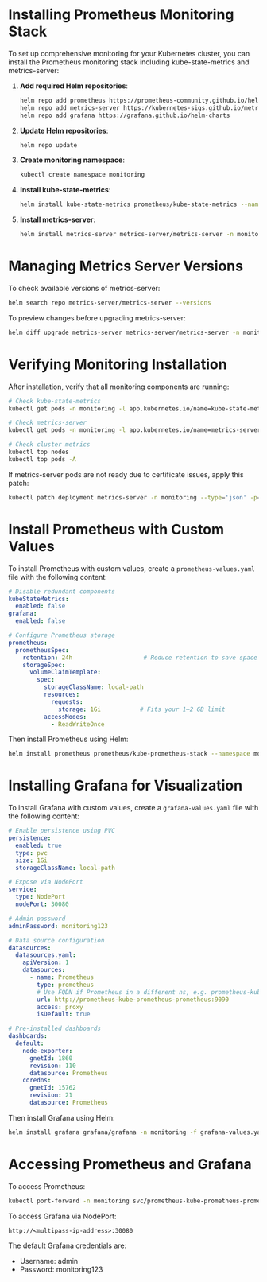 # Installing Prometheus Monitoring Stack

To set up comprehensive monitoring for your Kubernetes cluster, you can install the Prometheus monitoring stack including kube-state-metrics and metrics-server:

1. **Add required Helm repositories**:
   ```bash
   helm repo add prometheus https://prometheus-community.github.io/helm-charts
   helm repo add metrics-server https://kubernetes-sigs.github.io/metrics-server
   helm repo add grafana https://grafana.github.io/helm-charts
   ```

2. **Update Helm repositories**:
   ```bash
   helm repo update
   ```

3. **Create monitoring namespace**:
   ```bash
   kubectl create namespace monitoring
   ```

4. **Install kube-state-metrics**:
   ```bash
   helm install kube-state-metrics prometheus/kube-state-metrics --namespace monitoring --version 6.3.0
   ```

5. **Install metrics-server**:
   ```bash
   helm install metrics-server metrics-server/metrics-server -n monitoring --version 3.12.2
   ```

# Managing Metrics Server Versions

To check available versions of metrics-server:

```bash
helm search repo metrics-server/metrics-server --versions
```

To preview changes before upgrading metrics-server:

```bash
helm diff upgrade metrics-server metrics-server/metrics-server -n monitoring --version 3.13.0
```

# Verifying Monitoring Installation

After installation, verify that all monitoring components are running:

```bash
# Check kube-state-metrics
kubectl get pods -n monitoring -l app.kubernetes.io/name=kube-state-metrics

# Check metrics-server
kubectl get pods -n monitoring -l app.kubernetes.io/name=metrics-server

# Check cluster metrics
kubectl top nodes
kubectl top pods -A
```

If metrics-server pods are not ready due to certificate issues, apply this patch:

```bash
kubectl patch deployment metrics-server -n monitoring --type='json' -p='[{"op": "add", "path": "/spec/template/spec/containers/0/args/-","value":"--kubelet-insecure-tls"}]'
```

# Install Prometheus with Custom Values

To install Prometheus with custom values, create a `prometheus-values.yaml` file with the following content:

```yaml
# Disable redundant components
kubeStateMetrics:
  enabled: false
grafana:
  enabled: false

# Configure Prometheus storage
prometheus:
  prometheusSpec:
    retention: 24h                    # Reduce retention to save space
    storageSpec:
      volumeClaimTemplate:
        spec:
          storageClassName: local-path
          resources:
            requests:
              storage: 1Gi           # Fits your 1–2 GB limit
          accessModes:
            - ReadWriteOnce
```

Then install Prometheus using Helm:

```bash
helm install prometheus prometheus/kube-prometheus-stack --namespace monitoring -f prometheus-values.yaml
```

# Installing Grafana for Visualization

To install Grafana with custom values, create a `grafana-values.yaml` file with the following content:

```yaml
# Enable persistence using PVC
persistence:
  enabled: true
  type: pvc
  size: 1Gi
  storageClassName: local-path

# Expose via NodePort
service:
  type: NodePort
  nodePort: 30080

# Admin password
adminPassword: monitoring123

# Data source configuration
datasources:
  datasources.yaml:
    apiVersion: 1
    datasources:
      - name: Prometheus
        type: prometheus
        # Use FQDN if Prometheus in a different ns, e.g. prometheus-kube-prometheus-prometheus.monitoring.svc.cluster.local:9090
        url: http://prometheus-kube-prometheus-prometheus:9090
        access: proxy
        isDefault: true

# Pre-installed dashboards
dashboards:
  default:
    node-exporter:
      gnetId: 1860
      revision: 110
      datasource: Prometheus
    coredns:
      gnetId: 15762
      revision: 21
      datasource: Prometheus
```

Then install Grafana using Helm:

```bash
helm install grafana grafana/grafana -n monitoring -f grafana-values.yaml
```

# Accessing Prometheus and Grafana

To access Prometheus:

```bash
kubectl port-forward -n monitoring svc/prometheus-kube-prometheus-prometheus 9090:9090
```

To access Grafana via NodePort:

```
http://<multipass-ip-address>:30080
```

The default Grafana credentials are:
- Username: admin
- Password: monitoring123 